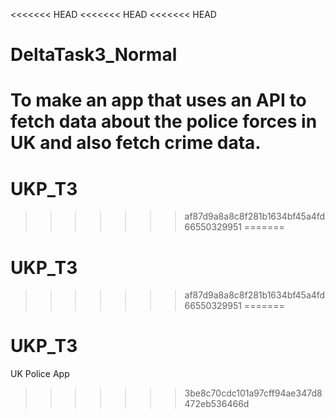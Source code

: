 <<<<<<< HEAD
<<<<<<< HEAD
<<<<<<< HEAD
# DeltaTask3_Normal
To make an app that uses an API to fetch data about the police forces in UK and also fetch crime data.
=======
# UKP_T3
>>>>>>> af87d9a8a8c8f281b1634bf45a4fd66550329951
=======
# UKP_T3
>>>>>>> af87d9a8a8c8f281b1634bf45a4fd66550329951
=======
# UKP_T3
UK Police App
>>>>>>> 3be8c70cdc101a97cff94ae347d8472eb536466d
